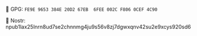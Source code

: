 🔑 GPG: `FE9E 9653 384E 20D2 67EB  6FEE 002C F806 0CEF 4C90`

💬 Nostr: npub1lax25lnrn8ud7se2chnnmg4ju9s56v8zj7dgwxqnv42su2e9xcys920sd6
